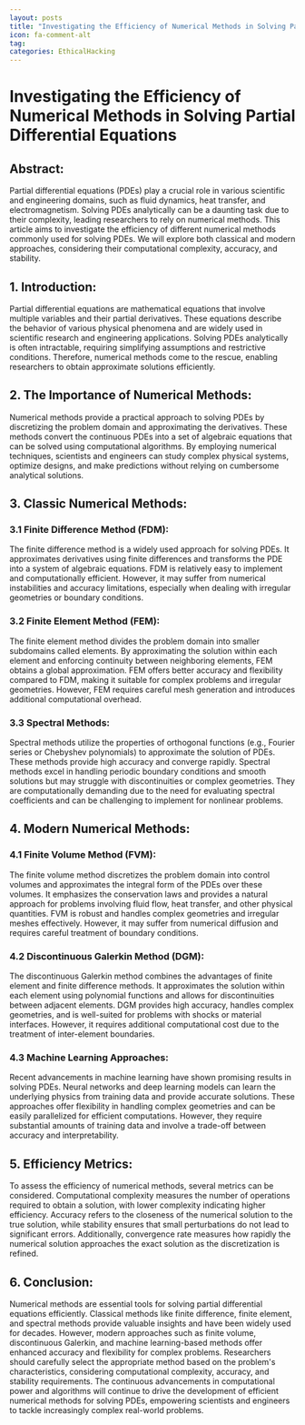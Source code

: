 ```yaml
---
layout: posts
title: "Investigating the Efficiency of Numerical Methods in Solving Partial Differential Equations"
icon: fa-comment-alt
tag:      
categories: EthicalHacking
---
```



# Investigating the Efficiency of Numerical Methods in Solving Partial Differential Equations

## Abstract:
Partial differential equations (PDEs) play a crucial role in various scientific and engineering domains, such as fluid dynamics, heat transfer, and electromagnetism. Solving PDEs analytically can be a daunting task due to their complexity, leading researchers to rely on numerical methods. This article aims to investigate the efficiency of different numerical methods commonly used for solving PDEs. We will explore both classical and modern approaches, considering their computational complexity, accuracy, and stability.

## 1. Introduction:
Partial differential equations are mathematical equations that involve multiple variables and their partial derivatives. These equations describe the behavior of various physical phenomena and are widely used in scientific research and engineering applications. Solving PDEs analytically is often intractable, requiring simplifying assumptions and restrictive conditions. Therefore, numerical methods come to the rescue, enabling researchers to obtain approximate solutions efficiently.

## 2. The Importance of Numerical Methods:
Numerical methods provide a practical approach to solving PDEs by discretizing the problem domain and approximating the derivatives. These methods convert the continuous PDEs into a set of algebraic equations that can be solved using computational algorithms. By employing numerical techniques, scientists and engineers can study complex physical systems, optimize designs, and make predictions without relying on cumbersome analytical solutions.

## 3. Classic Numerical Methods:
### 3.1 Finite Difference Method (FDM):
The finite difference method is a widely used approach for solving PDEs. It approximates derivatives using finite differences and transforms the PDE into a system of algebraic equations. FDM is relatively easy to implement and computationally efficient. However, it may suffer from numerical instabilities and accuracy limitations, especially when dealing with irregular geometries or boundary conditions.

### 3.2 Finite Element Method (FEM):
The finite element method divides the problem domain into smaller subdomains called elements. By approximating the solution within each element and enforcing continuity between neighboring elements, FEM obtains a global approximation. FEM offers better accuracy and flexibility compared to FDM, making it suitable for complex problems and irregular geometries. However, FEM requires careful mesh generation and introduces additional computational overhead.

### 3.3 Spectral Methods:
Spectral methods utilize the properties of orthogonal functions (e.g., Fourier series or Chebyshev polynomials) to approximate the solution of PDEs. These methods provide high accuracy and converge rapidly. Spectral methods excel in handling periodic boundary conditions and smooth solutions but may struggle with discontinuities or complex geometries. They are computationally demanding due to the need for evaluating spectral coefficients and can be challenging to implement for nonlinear problems.

## 4. Modern Numerical Methods:
### 4.1 Finite Volume Method (FVM):
The finite volume method discretizes the problem domain into control volumes and approximates the integral form of the PDEs over these volumes. It emphasizes the conservation laws and provides a natural approach for problems involving fluid flow, heat transfer, and other physical quantities. FVM is robust and handles complex geometries and irregular meshes effectively. However, it may suffer from numerical diffusion and requires careful treatment of boundary conditions.

### 4.2 Discontinuous Galerkin Method (DGM):
The discontinuous Galerkin method combines the advantages of finite element and finite difference methods. It approximates the solution within each element using polynomial functions and allows for discontinuities between adjacent elements. DGM provides high accuracy, handles complex geometries, and is well-suited for problems with shocks or material interfaces. However, it requires additional computational cost due to the treatment of inter-element boundaries.

### 4.3 Machine Learning Approaches:
Recent advancements in machine learning have shown promising results in solving PDEs. Neural networks and deep learning models can learn the underlying physics from training data and provide accurate solutions. These approaches offer flexibility in handling complex geometries and can be easily parallelized for efficient computations. However, they require substantial amounts of training data and involve a trade-off between accuracy and interpretability.

## 5. Efficiency Metrics:
To assess the efficiency of numerical methods, several metrics can be considered. Computational complexity measures the number of operations required to obtain a solution, with lower complexity indicating higher efficiency. Accuracy refers to the closeness of the numerical solution to the true solution, while stability ensures that small perturbations do not lead to significant errors. Additionally, convergence rate measures how rapidly the numerical solution approaches the exact solution as the discretization is refined.

## 6. Conclusion:
Numerical methods are essential tools for solving partial differential equations efficiently. Classical methods like finite difference, finite element, and spectral methods provide valuable insights and have been widely used for decades. However, modern approaches such as finite volume, discontinuous Galerkin, and machine learning-based methods offer enhanced accuracy and flexibility for complex problems. Researchers should carefully select the appropriate method based on the problem's characteristics, considering computational complexity, accuracy, and stability requirements. The continuous advancements in computational power and algorithms will continue to drive the development of efficient numerical methods for solving PDEs, empowering scientists and engineers to tackle increasingly complex real-world problems.